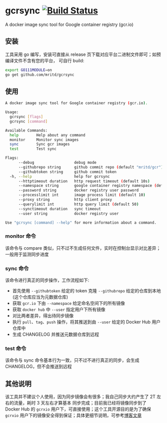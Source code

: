 # gcrsync [![Build Status](https://travis-ci.org/mritd/gcrsync.svg?branch=master)](https://travis-ci.org/mritd/gcrsync)

A docker image sync tool for Google container registry (gcr.io)

## 安装

工具采用 go 编写，安装可直接从 release 页下载对应平台二进制文件即可；如预编译文件不含有您的平台，
可自行 build:

```bash
export GO111MODULE=on
go get github.com/mritd/gcrsync
```

## 使用

```bash
A docker image sync tool for Google container registry (gcr.io).

Usage:
  gcrsync [flags]
  gcrsync [command]

Available Commands:
  help        Help about any command
  monitor     Monitor sync images
  sync        Sync gcr images
  test        Test sync

Flags:
      --debug                  debug mode
      --githubrepo string      github commit repo (default "mritd/gcr")
      --githubtoken string     github commit token
  -h, --help                   help for gcrsync
      --httptimeout duration   http request timeout (default 10s)
      --namespace string       google container registry namespace (default "google-containers")
      --password string        docker registry user password
      --processlimit int       image process limit (default 10)
      --proxy string           http client proxy
      --querylimit int         http query limit (default 50)
      --synctimeout duration   sync timeout
      --user string            docker registry user

Use "gcrsync [command] --help" for more information about a command.
```

### monitor 命令

该命令与 compare 类似，只不过不生成任何文件，实时在控制台显示对比差异；一般用于监测同步进度

### sync 命令

该命令进行真正的同步操作，工作流程如下:

- 首先使用 `--githubtoken` 给定的 token 克隆 `--githubrepo` 给定的仓库到本地(这个仓库应当为元数据仓库)
- 获取 `gcr.io` 下由 `--namespace` 给定命名空间下的所有镜像
- 获取 `docker hub` 中 `--user` 指定用户下所有镜像
- 对比两者差异，得出待同步镜像
- 执行 `pull`、`tag`、`push` 操作，将其推送到由 `--user` 给定的 Docker Hub 用户仓库中
- 生成 CHANGELOG 并推送元数据仓库到远程

### test 命令

该命令与 sync 命令基本行为一致，只不过不进行真正的同步，会生成 CHANGELOG，但不会推送到远程

## 其他说明

该工具并不建议个人使用，因为同步镜像会有很多；我自己同步大约产生了 2T 左右的流量，耗时 3 天左右才算基本
同步完成；目前我已经将镜像同步到了 Docker Hub 的 `gcrxio` 用户下，可直接使用；这个工具开源目的是为了确保
`gcrxio` 用户下的镜像安全得到保证；具体更细节说明，可参考[博客文章](https://mritd.me/2018/09/17/google-container-registry-sync/)